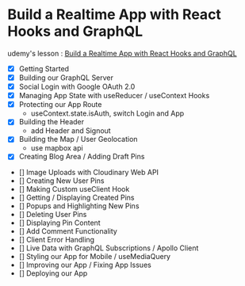 # Build a Realtime App with React Hooks and GraphQL

udemy's lesson : [Build a Realtime App with React Hooks and GraphQL](https://www.udemy.com/build-a-realtime-app-with-react-hooks-and-graphql)

- [x] Getting Started
- [x] Building our GraphQL Server
- [x] Social Login with Google OAuth 2.0
- [x] Managing App State with useReducer / useContext Hooks
- [x] Protecting our App Route
  - useContext.state.isAuth, switch Login and App
- [X] Building the Header
  - add Header and Signout
- [X] Building the Map / User Geolocation
  - use mapbox api
- [X] Creating Blog Area / Adding Draft Pins 
- [] Image Uploads with Cloudinary Web API
- [] Creating New User Pins
- [] Making Custom useClient Hook
- [] Getting / Displaying Created Pins
- [] Popups and Highlighting New Pins
- [] Deleting User Pins
- [] Displaying Pin Content
- [] Add Comment Functionality
- [] Client Error Handling
- [] Live Data with GraphQL Subscriptions / Apollo Client
- [] Styling our App for Mobile / useMediaQuery
- [] Improving our App / Fixing App Issues
- [] Deploying our App